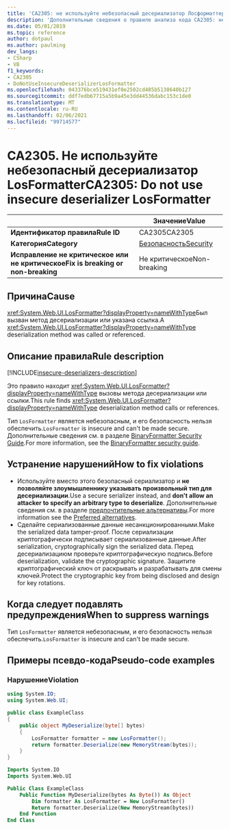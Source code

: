 ```yaml
---
title: 'CA2305: не используйте небезопасный десериализатор Лосформаттер (анализ кода)'
description: 'Дополнительные сведения о правиле анализа кода CA2305: не используйте небезопасный десериализатор Лосформаттер'
ms.date: 05/01/2019
ms.topic: reference
author: dotpaul
ms.author: paulming
dev_langs:
- CSharp
- VB
f1_keywords:
- CA2305
- DoNotUseInsecureDeserializerLosFormatter
ms.openlocfilehash: 043376bce519431ef0e2502cd485b5138640b127
ms.sourcegitcommit: ddf7edb67715a5b9a45e3dd44536dabc153c1de0
ms.translationtype: MT
ms.contentlocale: ru-RU
ms.lasthandoff: 02/06/2021
ms.locfileid: "99714577"
---
```

# <a name="ca2305-do-not-use-insecure-deserializer-losformatter"></a><span data-ttu-id="c8b55-103">CA2305. Не используйте небезопасный десериализатор LosFormatter</span><span class="sxs-lookup"><span data-stu-id="c8b55-103">CA2305: Do not use insecure deserializer LosFormatter</span></span>

| | <span data-ttu-id="c8b55-104">Значение</span><span class="sxs-lookup"><span data-stu-id="c8b55-104">Value</span></span> |
|-|-|
| <span data-ttu-id="c8b55-105">**Идентификатор правила**</span><span class="sxs-lookup"><span data-stu-id="c8b55-105">**Rule ID**</span></span> |<span data-ttu-id="c8b55-106">CA2305</span><span class="sxs-lookup"><span data-stu-id="c8b55-106">CA2305</span></span>|
| <span data-ttu-id="c8b55-107">**Категория**</span><span class="sxs-lookup"><span data-stu-id="c8b55-107">**Category**</span></span> |[<span data-ttu-id="c8b55-108">Безопасность</span><span class="sxs-lookup"><span data-stu-id="c8b55-108">Security</span></span>](security-warnings.md)|
| <span data-ttu-id="c8b55-109">**Исправление не критическое или не критическое**</span><span class="sxs-lookup"><span data-stu-id="c8b55-109">**Fix is breaking or non-breaking**</span></span> |<span data-ttu-id="c8b55-110">Не критическое</span><span class="sxs-lookup"><span data-stu-id="c8b55-110">Non-breaking</span></span>|

## <a name="cause"></a><span data-ttu-id="c8b55-111">Причина</span><span class="sxs-lookup"><span data-stu-id="c8b55-111">Cause</span></span>

<span data-ttu-id="c8b55-112"><xref:System.Web.UI.LosFormatter?displayProperty=nameWithType>Был вызван метод десериализации или указана ссылка.</span><span class="sxs-lookup"><span data-stu-id="c8b55-112">A <xref:System.Web.UI.LosFormatter?displayProperty=nameWithType> deserialization method was called or referenced.</span></span>

## <a name="rule-description"></a><span data-ttu-id="c8b55-113">Описание правила</span><span class="sxs-lookup"><span data-stu-id="c8b55-113">Rule description</span></span>

[!INCLUDE[insecure-deserializers-description](~/includes/code-analysis/insecure-deserializers-description.md)]

<span data-ttu-id="c8b55-114">Это правило находит <xref:System.Web.UI.LosFormatter?displayProperty=nameWithType> вызовы метода десериализации или ссылки.</span><span class="sxs-lookup"><span data-stu-id="c8b55-114">This rule finds <xref:System.Web.UI.LosFormatter?displayProperty=nameWithType> deserialization method calls or references.</span></span>

<span data-ttu-id="c8b55-115">Тип `LosFormatter` является небезопасным, и его безопасность нельзя обеспечить.</span><span class="sxs-lookup"><span data-stu-id="c8b55-115">`LosFormatter` is insecure and can't be made secure.</span></span> <span data-ttu-id="c8b55-116">Дополнительные сведения см. в разделе [BinaryFormatter Security Guide](../../../standard/serialization/binaryformatter-security-guide.md).</span><span class="sxs-lookup"><span data-stu-id="c8b55-116">For more information, see the [BinaryFormatter security guide](../../../standard/serialization/binaryformatter-security-guide.md).</span></span>

## <a name="how-to-fix-violations"></a><span data-ttu-id="c8b55-117">Устранение нарушений</span><span class="sxs-lookup"><span data-stu-id="c8b55-117">How to fix violations</span></span>

- <span data-ttu-id="c8b55-118">Используйте вместо этого безопасный сериализатор и **не позволяйте злоумышленнику указывать произвольный тип для десериализации**.</span><span class="sxs-lookup"><span data-stu-id="c8b55-118">Use a secure serializer instead, and **don't allow an attacker to specify an arbitrary type to deserialize**.</span></span> <span data-ttu-id="c8b55-119">Дополнительные сведения см. в разделе [предпочтительные альтернативы](../../../standard/serialization/binaryformatter-security-guide.md#preferred-alternatives).</span><span class="sxs-lookup"><span data-stu-id="c8b55-119">For more information see the [Preferred alternatives](../../../standard/serialization/binaryformatter-security-guide.md#preferred-alternatives).</span></span>
- <span data-ttu-id="c8b55-120">Сделайте сериализованные данные несанкционированными.</span><span class="sxs-lookup"><span data-stu-id="c8b55-120">Make the serialized data tamper-proof.</span></span> <span data-ttu-id="c8b55-121">После сериализации криптографически подписывает сериализованные данные.</span><span class="sxs-lookup"><span data-stu-id="c8b55-121">After serialization, cryptographically sign the serialized data.</span></span> <span data-ttu-id="c8b55-122">Перед десериализациюм проверьте криптографическую подпись.</span><span class="sxs-lookup"><span data-stu-id="c8b55-122">Before deserialization, validate the cryptographic signature.</span></span> <span data-ttu-id="c8b55-123">Защитите криптографический ключ от раскрывать и разрабатывать для смены ключей.</span><span class="sxs-lookup"><span data-stu-id="c8b55-123">Protect the cryptographic key from being disclosed and design for key rotations.</span></span>

## <a name="when-to-suppress-warnings"></a><span data-ttu-id="c8b55-124">Когда следует подавлять предупреждения</span><span class="sxs-lookup"><span data-stu-id="c8b55-124">When to suppress warnings</span></span>

<span data-ttu-id="c8b55-125">Тип `LosFormatter` является небезопасным, и его безопасность нельзя обеспечить.</span><span class="sxs-lookup"><span data-stu-id="c8b55-125">`LosFormatter` is insecure and can't be made secure.</span></span>

## <a name="pseudo-code-examples"></a><span data-ttu-id="c8b55-126">Примеры псевдо-кода</span><span class="sxs-lookup"><span data-stu-id="c8b55-126">Pseudo-code examples</span></span>

### <a name="violation"></a><span data-ttu-id="c8b55-127">Нарушение</span><span class="sxs-lookup"><span data-stu-id="c8b55-127">Violation</span></span>

```csharp
using System.IO;
using System.Web.UI;

public class ExampleClass
{
    public object MyDeserialize(byte[] bytes)
    {
        LosFormatter formatter = new LosFormatter();
        return formatter.Deserialize(new MemoryStream(bytes));
    }
}
```

```vb
Imports System.IO
Imports System.Web.UI

Public Class ExampleClass
    Public Function MyDeserialize(bytes As Byte()) As Object
        Dim formatter As LosFormatter = New LosFormatter()
        Return formatter.Deserialize(New MemoryStream(bytes))
    End Function
End Class
```
